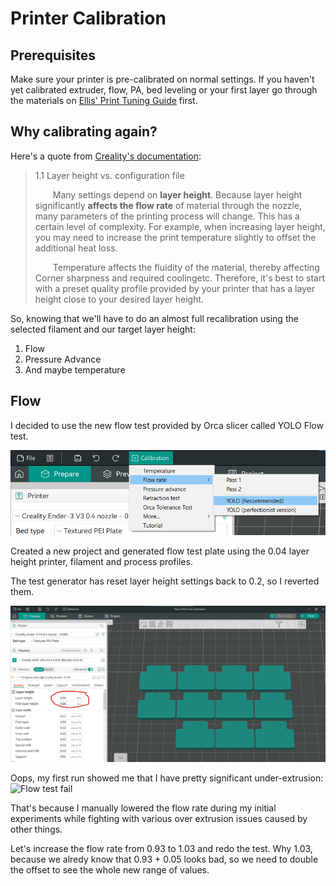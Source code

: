 # Printer Calibration

## Prerequisites
Make sure your printer is pre-calibrated on normal settings. 
If you haven't yet calibrated extruder, flow, PA, bed leveling or your first layer go through the materials on [Ellis' Print Tuning Guide](https://ellis3dp.com/Print-Tuning-Guide/articles/index_tuning.html) first.

## Why calibrating again?
Here's a quote from [Creality's documentation](https://wiki.creality.com/en/software/creality-print/parameter-quality#h-11-layer-height-vs-configuration-file):

> 1.1 Layer height vs. configuration file
>
>  Many settings depend on **layer height**. Because layer height significantly **affects the flow rate** of material through the nozzle, many parameters of the printing process will change. This has a certain level of complexity. For example, when increasing layer height, you may need to increase the print temperature slightly to offset the additional heat loss.
>
>  Temperature affects the fluidity of the material, thereby affecting Corner sharpness and required coolingetc. Therefore, it's best to start with a preset quality profile provided by your printer that has a layer height close to your desired layer height.

So, knowing that we'll have to do an almost full recalibration using the selected filament and our target layer height:
1. Flow
2. Pressure Advance
3. And maybe temperature

## Flow
I decided to use the new flow test provided by Orca slicer called YOLO Flow test.

![YOLO Flow test](yolo-flow-test.png)

Created a new project and generated flow test plate using the 0.04 layer height printer, filament and process profiles.

The test generator has reset layer height settings back to 0.2, so I reverted them.

![Flow test plate](yolo-flow-test-plate.png)

Oops, my first run showed me that I have pretty significant under-extrusion:
![Flow test fail](yolo-flow-test-fail.png)

That's because I manually lowered the flow rate during my initial experiments while fighting with various over extrusion issues caused by other things.

Let's increase the flow rate from 0.93 to 1.03 and redo the test. Why 1.03, because we alredy know that 0.93 + 0.05 looks bad, so we need to double the offset to see the whole new range of values.